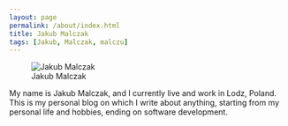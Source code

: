 ```yaml
---
layout: page
permalink: /about/index.html
title: Jakub Malczak
tags: [Jakub, Malczak, malczu]
---
```

<figure>
  <img src="{{ site.url }}/images/jm.jpg" alt="Jakub Malczak">
  <figcaption>Jakub Malczak</figcaption>
</figure>

My name is Jakub Malczak, and I currently live and work in Lodz, Poland. This is my personal blog on which I write about anything, starting from my personal life and hobbies, ending on software development. 